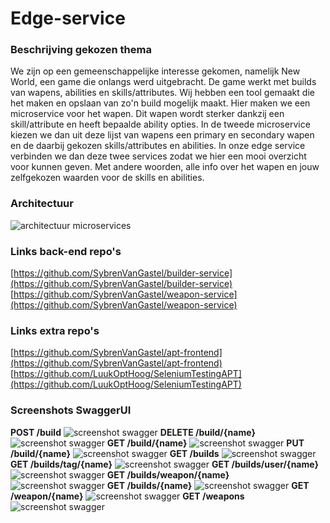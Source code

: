 # Edge-service
### Beschrijving gekozen thema
We zijn op een gemeenschappelijke interesse gekomen, namelijk New World, een game die onlangs werd uitgebracht. De game werkt met builds van wapens, abilities en skills/attributes. Wij hebben een tool gemaakt die het maken en opslaan van zo'n build mogelijk maakt. Hier maken we een microservice voor het wapen. Dit wapen wordt sterker dankzij een skill/attribute en heeft bepaalde ability opties. In de tweede microservice kiezen we dan uit deze lijst van wapens een primary en secondary wapen en de daarbij gekozen skills/attributes en abilities. In onze edge service verbinden we dan deze twee services zodat we hier een mooi overzicht voor kunnen geven. Met andere woorden, alle info over het wapen en jouw zelfgekozen waarden voor de skills en abilities. 

### Architectuur
![architectuur microservices](https://luukopthoog.sinners.be/MS-Diagram.JPG)

### Links back-end repo's
[https://github.com/SybrenVanGastel/builder-service](https://github.com/SybrenVanGastel/builder-service)
<br/>
[https://github.com/SybrenVanGastel/weapon-service](https://github.com/SybrenVanGastel/weapon-service)

### Links extra repo's
[https://github.com/SybrenVanGastel/apt-frontend](https://github.com/SybrenVanGastel/apt-frontend)
<br/>
[https://github.com/LuukOptHoog/SeleniumTestingAPT](https://github.com/LuukOptHoog/SeleniumTestingAPT)

### Screenshots SwaggerUI
**POST /build**
![screenshot swagger](https://r0785524.sinners.be/apt/post_build.png)
**DELETE /build/{name}**
![screenshot swagger](https://r0785524.sinners.be/apt/delete_build.png)
**GET /build/{name}**
![screenshot swagger](https://r0785524.sinners.be/apt/get_build_name.png)
**PUT /build/{name}**
![screenshot swagger](https://r0785524.sinners.be/apt/put_build.png)
**GET /builds**
![screenshot swagger](https://r0785524.sinners.be/apt/get_builds.png)
**GET /builds/tag/{name}**
![screenshot swagger](https://r0785524.sinners.be/apt/get_builds_tag.png)
**GET /builds/user/{name}**
![screenshot swagger](https://r0785524.sinners.be/apt/get_builds_user.png)
**GET /builds/weapon/{name}**
![screenshot swagger](https://r0785524.sinners.be/apt/get_builds_weapon.png)
**GET /builds/{name}**
![screenshot swagger](https://r0785524.sinners.be/apt/get_builds_name.png)
**GET /weapon/{name}**
![screenshot swagger](https://r0785524.sinners.be/apt/get_weapon_name.png)
**GET /weapons**
![screenshot swagger](https://r0785524.sinners.be/apt/get_weapons.png)
